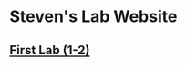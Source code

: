 # Steven's Lab Website

## [First Lab (1-2)](https://stevendtran.github.io/CSE-15L-Lab-1-2/lab1.html)
